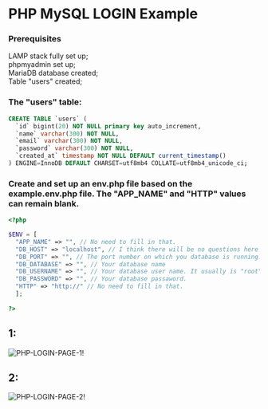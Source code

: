 # PHP MySQL LOGIN Example
### Prerequisites
LAMP stack fully set up;\
phpmyadmin set up;\
MariaDB database created;\
Table "users" created;

### The "users" table:
``` SQL
CREATE TABLE `users` (
  `id` bigint(20) NOT NULL primary key auto_increment,
  `name` varchar(300) NOT NULL,
  `email` varchar(300) NOT NULL,
  `password` varchar(300) NOT NULL,
  `created_at` timestamp NOT NULL DEFAULT current_timestamp()
) ENGINE=InnoDB DEFAULT CHARSET=utf8mb4 COLLATE=utf8mb4_unicode_ci;
```
### Create and set up an env.php file based on the example.env.php file. The "APP_NAME" and "HTTP" values can remain blank.
```PHP
<?php

$ENV = [
  "APP_NAME" => "", // No need to fill in that.
  "DB_HOST" => "localhost", // I think there will be no questions here :)
  "DB_PORT" => "", // The port number on which you database is running.It usually is 3306. If there's no port, just leave it blank.
  "DB_DATABASE" => "", // Your database name
  "DB_USERNAME" => "", // Your database user name. It usually is "root"
  "DB_PASSWORD" => "", // Your database passaword.
  "HTTP" => "http://" // No need to fill in that.
  ];
  
?>
```

## 1:
![PHP-LOGIN-PAGE-1!](https://javafacil.net/wp-content/uploads/2022/11/php-login-example-1.png)

## 2:
![PHP-LOGIN-PAGE-2!](https://javafacil.net/wp-content/uploads/2022/11/php-login-example-2.png)
